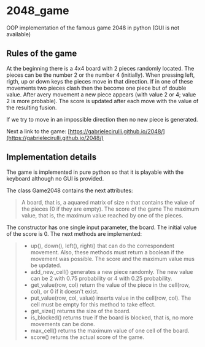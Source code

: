 # 2048_game
OOP implementation of the famous game 2048 in python (GUI is not available)  


## Rules of the game

At the beginning there is a 4x4 board with 2 pieces randomly located. The pieces can be the number 2 or the number 4 (initially). When pressing left, rigth, up or down keys  the pieces move in that direction. If in one of these movements two pieces clash then the become one piece but of double value. After avery movement a new piece appears (with value 2 or 4; value 2 is more probable). The score is updated after each move with the value of the resulting fusion.  

If we try to move in an impossible direction then no new piece is generated.

Next a link to the game: [https://gabrielecirulli.github.io/2048/](https://gabrielecirulli.github.io/2048/)  


## Implementation details  
The game is implemented in pure python so that it is playable with the keyboard  although no GUI is provided.  

The class Game2048 contains the next attributes:  
> A board, that is, a aquared matrix of size n that contains the value of the pieces (0 if they are empty).
> The score of the game
> The maximum value, that is, the maximum value reached by one of the pieces.

The constructor has one single input parameter, the board. The initial value of the score is 0. The next methods are implemented:
> - up(), down(), left(), right() that can do the correspondent movement. Also, these methods must return a boolean if the movement was possible. The score and the maximum value mus be updated.  
> - add_new_cell() generates a new piece randomly. The new value can be 2 with 0.75 probability or 4 with 0.25 probability.  
> - get_value(row, col) return the value of the piece in the cell(row, col), or 0 if it doesn't exist.  
> - put_value(row, col, value) inserts value in the cell(row, col). The cell must be empty for this method to take effect.  
> - get_size() returns the size of the board.  
> - is_blocked() returns true if the board is blocked, that is, no more movements can be done.  
> - max_cell() returns the maximum value of one cell of the board.
> - score() returns the actual score of the game.